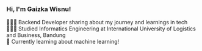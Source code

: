 ### Hi, I'm Gaizka Wisnu!

👩🏻‍💻 Backend Developer sharing about my journey and learnings in tech<br/>
👩🏻‍🎓 Studied Informatics Engineering at International University of Logistics and Business, Bandung<br/>
💭 Currently learning about machine learning!<br/>
